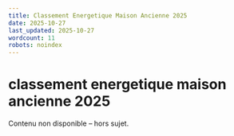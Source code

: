 ```yaml
---
title: Classement Energetique Maison Ancienne 2025
date: 2025-10-27
last_updated: 2025-10-27
wordcount: 11
robots: noindex
---
```


# classement energetique maison ancienne 2025

Contenu non disponible – hors sujet.